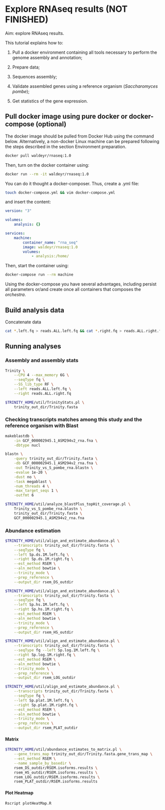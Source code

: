 # Explore RNAseq results (NOT FINISHED)

Aim: explore RNAseq results.

This tutorial explains how to:

1. Pull a docker environment containing all tools necessary to perform the genome assembly and annotation;

2. Prepare data;

3. Sequences assembly;

4. Validate assembled genes using a reference organism (*Saccharomyces pombe*);

5. Get statistics of the gene expression.

## Pull docker image using pure docker or docker-compose (optional)

The docker image should be pulled from Docker Hub using the command below. Alternatively, a non-docker Linux machine can be prepared following the steps described in the section Environment preparation.

```bash
docker pull waldeyr/rnaseq:1.0
```

Then, turn on the docker container using:

```bash
docker run --rm -it waldeyr/rnaseq:1.0
```

You can do it thought a docker-composer. Thus, create a .yml file:

```bash
touch docker-compose.yml && vim docker-compose.yml
```

and insert the content:

```yml
version: "3"

volumes:
    analysis: {}

services:
    machine:
        container_name: "rna_seq"
        image: waldeyr/rnaseq:1.0
        volumes:
            - analysis:/home/
```

Then, start the container using:

```bash
docker-compose run --rm machine
```

Using the docker-compose you have several advantages, including persist all parameters or/and create once all containers that composes the *orchestra*.

## Build analysis data

Concatenate data

```bash
cat *.left.fq > reads.ALL.left.fq && cat *.right.fq > reads.ALL.right.fq
```

## Running analyses

### Assembly and assembly stats

```bash
Trinity \
    --CPU 4 --max_memory 6G \
    --seqType fq \
    --SS_lib_type RF \
    --left reads.ALL.left.fq \
    --right reads.ALL.right.fq
```

```bash
$TRINITY_HOME/util/TrinityStats.pl \
    trinity_out_dir/Trinity.fasta
```

### Checking transcripts matches among this study and the reference organism with Blast

```bash
makeblastdb \
    -in GCF_000002945.1_ASM294v2_rna.fna \
    -dbtype nucl
```

```bash
blastn \
    -query trinity_out_dir/Trinity.fasta \
    -db GCF_000002945.1_ASM294v2_rna.fna \
    -out Trinity_vs_S_pombe_rna.blastn \
    -evalue 1e-20 \
    -dust no \
    -task megablast \
    -num_threads 4 \
    -max_target_seqs 1 \
    -outfmt 6
```

```bash
$TRINITY_HOME/util/analyze_blastPlus_topHit_coverage.pl \
    Trinity_vs_S_pombe_rna.blastn \
    trinity_out_dir/Trinity.fasta \
    GCF_000002945.1_ASM294v2_rna.fna
```

### Abundance estimation

```bash
$TRINITY_HOME/util/align_and_estimate_abundance.pl \
    --transcripts trinity_out_dir/Trinity.fasta \
    --seqType fq \
    --left Sp.ds.1M.left.fq \
    --right Sp.ds.1M.right.fq \
    --est_method RSEM \
    --aln_method bowtie \
    --trinity_mode \
    --prep_reference \
    --output_dir rsem_DS_outdir
```

```bash
$TRINITY_HOME/util/align_and_estimate_abundance.pl \
    --transcripts trinity_out_dir/Trinity.fasta \
    --seqType fq \
    --left Sp.hs.1M.left.fq \
    --right Sp.hs.1M.right.fq \
    --est_method RSEM \
    --aln_method bowtie \
    --trinity_mode \
    --prep_reference \
    --output_dir rsem_HS_outdir
```

```bash
$TRINITY_HOME/util/align_and_estimate_abundance.pl \
    --transcripts trinity_out_dir/Trinity.fasta \
    --seqType fq --left Sp.log.1M.left.fq \
    --right Sp.log.1M.right.fq \
    --est_method RSEM \
    --aln_method bowtie \
    --trinity_mode \
    --prep_reference \
    --output_dir rsem_LOG_outdir
```

```bash
$TRINITY_HOME/util/align_and_estimate_abundance.pl \
    --transcripts trinity_out_dir/Trinity.fasta \
    --seqType fq \
    --left Sp.plat.1M.left.fq \
    --right Sp.plat.1M.right.fq \
    --est_method RSEM \
    --aln_method bowtie \
    --trinity_mode \
    --prep_reference \
    --output_dir rsem_PLAT_outdir
```

#### Matrix

```bash
$TRINITY_HOME/util/abundance_estimates_to_matrix.pl \
    --gene_trans_map trinity_out_dir/Trinity.fasta.gene_trans_map \
    --est_method RSEM \
    --name_sample_by_basedir \
    rsem_DS_outdir/RSEM.isoforms.results \
    rsem_HS_outdir/RSEM.isoforms.results \
    rsem_LOG_outdir/RSEM.isoforms.results \
    rsem_PLAT_outdir/RSEM.isoforms.results
```

#### Plot Heatmap

```bash
Rscript plotHeatMap.R
```
